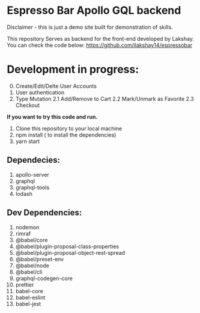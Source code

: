 # Espresso Bar Apollo GQL backend

Disclaimer - this is just a demo site built for demonstration of skills.

This repository Serves as backend for the front-end developed by Lakshay.
You can check the code below:
https://github.com/ilakshay14/espressobar

# Development in progress:

0. Create/Edit/Delte User Accounts
1. User authentication
1. Type Mutation
   2.1 Add/Remove to Cart
   2.2 Mark/Unmark as Favorite
   2.3 Checkout

<strong>If you want to try this code and run.</strong>

1. Clone this repository to your local machine
2. npm install ( to install the dependencies)
3. yarn start

<h2>Dependecies:</h2>

<ol>
    <li> apollo-server</li>
    <li> graphql</li>
    <li> graphql-tools</li>
    <li> lodash</li>
</ol>
<h2>Dev Dependencies:</h2>
<ol>
    <li> nodemon</li>
    <li> rimraf</li>
    <li> @babel/core</li>
    <li> @babel/plugin-proposal-class-properties</li>
    <li> @babel/plugin-proposal-object-rest-spread</li>
    <li> @babel/preset-env</li>
    <li> @babel/node</li>
    <li> @babel/cli</li>
    <li> graphql-codegen-core</li>
    <li> prettier</li>
    <li> babel-core</li>
    <li> babel-eslint</li>
    <li> babel-jest</li>
</ol>
